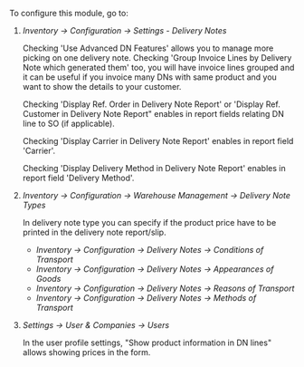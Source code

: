 To configure this module, go to:

1.  *Inventory → Configuration → Settings - Delivery Notes*

    Checking 'Use Advanced DN Features' allows you to manage more
    picking on one delivery note.
    Checking 'Group Invoice Lines by Delivery Note which generated them' too,
    you will have invoice lines grouped and it can be useful if you invoice
    many DNs with same product and you want to show the details to your customer.

    Checking 'Display Ref. Order in Delivery Note Report' or 'Display Ref. Customer in Delivery Note Report" enables in report fields relating DN line to SO (if applicable).

    Checking 'Display Carrier in Delivery Note Report' enables in report field 'Carrier'.

    Checking 'Display Delivery Method in Delivery Note Report' enables in report field 'Delivery Method'.

2.  *Inventory → Configuration → Warehouse Management → Delivery Note
    Types*

    In delivery note type you can specify if the product price have to
    be printed in the delivery note report/slip.

    - *Inventory → Configuration → Delivery Notes → Conditions of
      Transport*
    - *Inventory → Configuration → Delivery Notes → Appearances of
      Goods*
    - *Inventory → Configuration → Delivery Notes → Reasons of
      Transport*
    - *Inventory → Configuration → Delivery Notes → Methods of
      Transport*

3.  *Settings → User & Companies → Users*

    In the user profile settings, "Show product information in DN lines"
    allows showing prices in the form.
